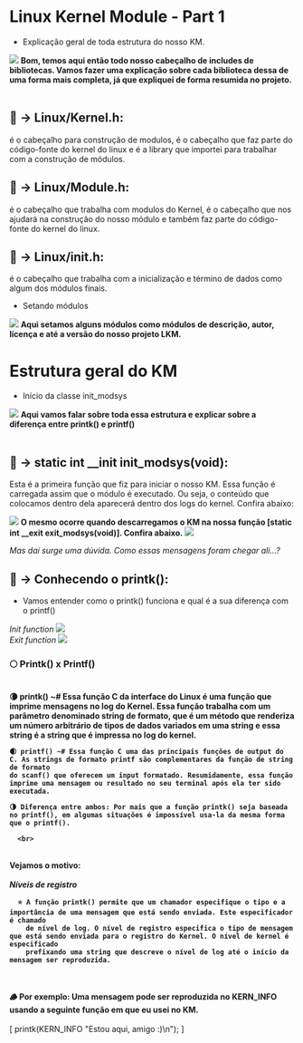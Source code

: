 # Linux Kernel Module - Part 1

  - Explicação geral de toda estrutura do nosso KM.

  <img src="https://imgur.com/EOm0gAs.png">
    <b>Bom, temos aqui então todo nosso cabeçalho de includes de bibliotecas. Vamos fazer uma explicação sobre cada biblioteca dessa de uma forma mais completa,
    já que expliquei de forma resumida no projeto.</b>
<br>
<br>
    
<b><h2>📌 -> Linux/Kernel.h</b>:</h2> é o cabeçalho para construção de modulos, é o cabeçalho que faz parte do código-fonte do kernel do linux e é a library que importei para trabalhar com a construção de módulos.

<b><h2>📌 -> Linux/Module.h</b>:</h2> é o cabeçalho que trabalha com modulos do Kernel, é o cabeçalho que nos ajudará na construção do nosso módulo e também faz parte do código-fonte do kernel do linux.

<b><h2>📌 -> Linux/init.h</b>:</h2> é o cabeçalho que trabalha com a inicialização e término de dados como algum dos módulos finais.

  - Setando módulos
  
  <img src="https://imgur.com/HBCuki1.png">
  <b>Aqui setamos alguns módulos como módulos de descrição, autor, licença e até a versão do nosso projeto LKM.</b>
  

# Estrutura geral do KM

  - Início da classe init_modsys 
  
  <img src="https://imgur.com/umOhUkT.png">
    <b>Aqui vamos falar sobre toda essa estrutura e explicar sobre a diferença entre printk() e printf()</b>
   <br>
   <br>
   
   <b><h2>📌 -> static int __init init_modsys(void)</b>:</h2> Esta é a primeira função que fiz para iniciar o nosso KM. Essa função é carregada assim que o módulo
   é executado. Ou seja, o conteúdo que colocamos dentro dela aparecerá dentro dos logs do kernel. Confira abaixo:
   
   <img src="https://imgur.com/0ey3cQO.png">
   <b>O mesmo ocorre quando descarregamos o KM na nossa função [static int __exit exit_modsys(void)]. Confira abaixo.</b>
   <img src="https://imgur.com/Q4izZbj.png">
   
   <i>Mas daí surge uma dúvida. Como essas mensagens foram chegar ali...?</i>
   
   <b><h2>📌 -> Conhecendo o printk()</b>:</h2>
   
   - Vamos entender como o printk() funciona e qual é a sua diferença com o printf()

  <i>Init function</i>
   <img src="https://imgur.com/jsL2jjh.png">
   <br>
  <i>Exit function</i>
   <img src="https://imgur.com/AAcarmM.png">
   
   
   <h3>🌕<b> Printk() x Printf()</b></h3>
   <br>
    <b>
    🌘 printk() ~# Essa função C da interface do Linux é uma função que imprime mensagens no log do Kernel. Essa função trabalha com um parâmetro denominado
    string de formato, que é um método que renderiza um número arbitrário de tipos de dados variados em uma string e essa string é a string que é impressa no
    log do kernel.
  
    🌒 printf() ~# Essa função C uma das principais funções de output do C. As strings de formato printf são complementares da função de string de formato
    do scanf() que oferecem um input formatado. Resumidamente, essa função imprime uma mensagem ou resultado no seu terminal após ela ter sido executada.
  
    🌗 Diferença entre ambos: Por mais que a função printk() seja baseada no printf(), em algumas situações é impossível usa-la da mesma forma que o printf().
  
      <br>
  <br>Vejamos o motivo:
      <br>
      <br>
  <i>Níveis de registro</i>
  
      ⭐️ A função printk() permite que um chamador especifique o tipo e a importância de uma mensagem que está sendo enviada. Este especificador é chamado
        de nível de log. O nível de registro especifica o tipo de mensagem que está sendo enviada para o registro do Kernel. O nível de kernel é especificado
        prefixando uma string que descreve o nível de log até o início da mensagem ser reproduzida.
  <br>
  <br>
        🪵 Por exemplo: Uma mensagem pode ser reproduzida no KERN_INFO usando a seguinte função em que eu usei no KM.
        <br>
  <br>
  </b>
      [ printk(KERN_INFO "Estou aqui, amigo :)\n"); ]

